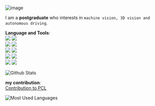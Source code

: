 ![image](https://user-images.githubusercontent.com/60308179/175886229-2bbd7496-9c2c-42a9-b118-a0e4452bb545.png)

I am a **postgraduate** who interests in `machine vision, 3D vision and autonomous driving`.

**Language and Tools**:<br>
![](https://img.shields.io/badge/-c++-red?logo=c%2B%2B&style=social)   ![](https://img.shields.io/badge/-Python-orange?logo=Python&style=social) <br>
![](https://img.shields.io/badge/-CSharp-red?logo=CSharp&style=social)    ![](https://img.shields.io/badge/-PCL-green?logo=PCL&style=social) <br>
![](https://img.shields.io/badge/-OpenCV-green?logo=OpenCV&style=social)    ![](https://img.shields.io/badge/-ROS-brightgreen?logo=ROS&style=social)<br>
![](https://img.shields.io/badge/-CMake-brightgreen?logo=CMake&style=social)    ![](https://img.shields.io/badge/-Git-blue?logo=Git&style=social)<br>
![](https://img.shields.io/badge/-MATLAB-brightgreen?logo=MATLAB&style=social)    ![](https://img.shields.io/badge/-VTK-blue?logo=VTK&style=social)<br>

![Github Stats](https://github-readme-stats.vercel.app/api?username=booksuper&show_icons=true&theme=dark&count_private=true)

**my contribution**:<br>
[Contribution to PCL](https://github.com/PointCloudLibrary/pcl/pull/5054)<br>

![Most Used Languages](https://github-readme-stats.vercel.app/api/top-langs/?username=booksuper&theme=dark&layout=compact)

<!--
**booksuper/booksuper** is a ✨ _special_ ✨ repository because its `README.md` (this file) appears on your GitHub profile.

Here are some ideas to get you started:

- 🔭 I’m currently working on ...
- 🌱 I’m currently learning ...
- 👯 I’m looking to collaborate on ...
- 🤔 I’m looking for help with ...
- 💬 Ask me about ...
- 📫 How to reach me: ...
- 😄 Pronouns: ...
- ⚡ Fun fact: ...
-->
